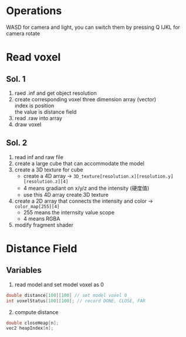 # Operations
WASD for camera and light, you can switch them by pressing Q
IJKL for camera rotate
# Read voxel
## Sol. 1
1. raed .inf and get object resolution
2. create corresponding voxel three dimension array (vector)  
index is position  
the value is distance field
3. read .raw into array
4. draw voxel
## Sol. 2
1. read inf and raw file
2. create a large cube that can accommodate the model
3. create a 3D texture for cube
    * create a 4D array -> ``3D_texture[resolution.x][resolution.y][resolution.z][4]``
    * 4 means gradiant on x/y/z and the intensity (硬度值)
    * use this 4D array create 3D texture
4. create a 2D array that connects the intensity and color -> ``color_map[255][4]``
    * 255 means the internsity value scope
    * 4 means RGBA
5. modify fragment shader
# Distance Field
## Variables
1. read model and set model voxel as 0
```c 
double distance[100][100] // set model voxel 0
int voxelStatus[100][100]; // record DONE, CLOSE, FAR
```
2. compute distance
```c
double closeHeap[n];
vec2 heapIndex[n];
```